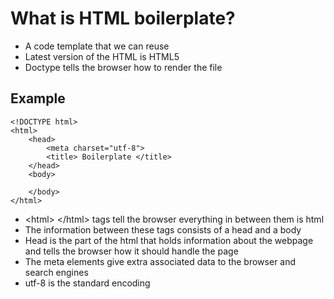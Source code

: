 # What is HTML boilerplate?

- A code template that we can reuse
- Latest version of the HTML is HTML5
- Doctype tells the browser how to render the file

## Example
    <!DOCTYPE html>
    <html>
        <head>
            <meta charset="utf-8">
            <title> Boilerplate </title>
        </head> 
        <body>
        
        </body>
    </html>

- \<html> \</html> tags tell the browser everything in between them is html
- The information between these tags consists of a head  and a body
- Head is the part of the html that holds information about the webpage and tells the browser how it should handle the page
- The meta elements give extra associated data to the browser and search engines
- utf-8 is the standard encoding
